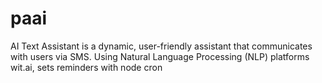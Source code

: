 # paai
AI Text Assistant is a dynamic, user-friendly assistant that communicates with users via SMS. Using Natural Language Processing (NLP) platforms wit.ai, sets reminders with node cron
